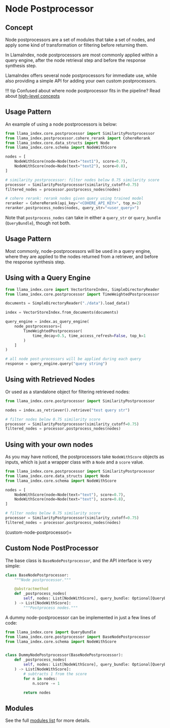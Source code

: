 # Node Postprocessor

## Concept

Node postprocessors are a set of modules that take a set of nodes, and apply some kind of transformation or filtering before returning them.

In LlamaIndex, node postprocessors are most commonly applied within a query engine, after the node retrieval step and before the response synthesis step.

LlamaIndex offers several node postprocessors for immediate use, while also providing a simple API for adding your own custom postprocessors.

!!! tip
Confused about where node postprocessor fits in the pipeline? Read about [high-level concepts](../../../getting_started/concepts.md)

## Usage Pattern

An example of using a node postprocessors is below:

```python
from llama_index.core.postprocessor import SimilarityPostprocessor
from llama_index.postprocessor.cohere_rerank import CohereRerank
from llama_index.core.data_structs import Node
from llama_index.core.schema import NodeWithScore

nodes = [
    NodeWithScore(node=Node(text="text1"), score=0.7),
    NodeWithScore(node=Node(text="text2"), score=0.8),
]

# similarity postprocessor: filter nodes below 0.75 similarity score
processor = SimilarityPostprocessor(similarity_cutoff=0.75)
filtered_nodes = processor.postprocess_nodes(nodes)

# cohere rerank: rerank nodes given query using trained model
reranker = CohereRerank(api_key="<COHERE_API_KEY>", top_n=2)
reranker.postprocess_nodes(nodes, query_str="<user_query>")
```

Note that `postprocess_nodes` can take in either a `query_str` or `query_bundle` (`QueryBundle`), though not both.

## Usage Pattern

Most commonly, node-postprocessors will be used in a query engine, where they are applied to the nodes returned from a retriever, and before the response synthesis step.

## Using with a Query Engine

```python
from llama_index.core import VectorStoreIndex, SimpleDirectoryReader
from llama_index.core.postprocessor import TimeWeightedPostprocessor

documents = SimpleDirectoryReader("./data").load_data()

index = VectorStoreIndex.from_documents(documents)

query_engine = index.as_query_engine(
    node_postprocessors=[
        TimeWeightedPostprocessor(
            time_decay=0.5, time_access_refresh=False, top_k=1
        )
    ]
)

# all node post-processors will be applied during each query
response = query_engine.query("query string")
```

## Using with Retrieved Nodes

Or used as a standalone object for filtering retrieved nodes:

```python
from llama_index.core.postprocessor import SimilarityPostprocessor

nodes = index.as_retriever().retrieve("test query str")

# filter nodes below 0.75 similarity score
processor = SimilarityPostprocessor(similarity_cutoff=0.75)
filtered_nodes = processor.postprocess_nodes(nodes)
```

## Using with your own nodes

As you may have noticed, the postprocessors take `NodeWithScore` objects as inputs, which is just a wrapper class with a `Node` and a `score` value.

```python
from llama_index.core.postprocessor import SimilarityPostprocessor
from llama_index.core.data_structs import Node
from llama_index.core.schema import NodeWithScore

nodes = [
    NodeWithScore(node=Node(text="text"), score=0.7),
    NodeWithScore(node=Node(text="text"), score=0.8),
]

# filter nodes below 0.75 similarity score
processor = SimilarityPostprocessor(similarity_cutoff=0.75)
filtered_nodes = processor.postprocess_nodes(nodes)
```

(custom-node-postprocessor)=

## Custom Node PostProcessor

The base class is `BaseNodePostprocessor`, and the API interface is very simple:

```python
class BaseNodePostprocessor:
    """Node postprocessor."""

    @abstractmethod
    def _postprocess_nodes(
        self, nodes: List[NodeWithScore], query_bundle: Optional[QueryBundle]
    ) -> List[NodeWithScore]:
        """Postprocess nodes."""
```

A dummy node-postprocessor can be implemented in just a few lines of code:

```python
from llama_index.core import QueryBundle
from llama_index.core.postprocessor import BaseNodePostprocessor
from llama_index.core.schema import NodeWithScore


class DummyNodePostprocessor(BaseNodePostprocessor):
    def _postprocess_nodes(
        self, nodes: List[NodeWithScore], query_bundle: Optional[QueryBundle]
    ) -> List[NodeWithScore]:
        # subtracts 1 from the score
        for n in nodes:
            n.score -= 1

        return nodes
```

## Modules

See the full [modules list](./node_postprocessors.md) for more details.
